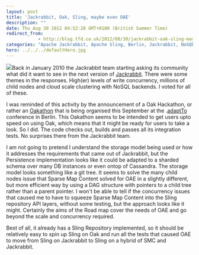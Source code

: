 ```yaml
---
layout: post
title: 'Jackrabbit, Oak, Sling, maybe even OAE'
description: ""
date: Thu Aug 30 2012 04:52:28 GMT+0100 (British Summer Time)
redirect_from: 
            - http://blog.tfd.co.uk/2012/08/30/jackrabbit-oak-sling-maybe-even-oae/
categories: "Apache Jackrabbit, Apache Sling, Berlin, Jackrabbit, NoSQL, Sling, Tree (data structure), Uncategorized"
hero: ../../../defaultHero.jpg
---
```

[![](http://jackrabbit.apache.org/oak/oak.png)](http://jackrabbit.apache.org/oak/)Back in January 2010 the Jackrabbit team starting asking its community what did it want to see in the next version of [](http://jackrabbit.apache.org/oak/)[Jackrabbit](http://jackrabbit.apache.org/oak/). There were some themes in the responses. High(er) levels of write concurrency, millions of child nodes and cloud scale clustering with NoSQL backends. I voted for all of these.

I was reminded of this activity by the announcement of a Oak Hackathon, or rather an [Oakathon](http://wiki.apache.org/jackrabbit/Oak%20Hackathon%20September%202012) that is being organised this September at the .[adaptTo](http://adaptto.mixxt.de/) conference in Berlin. This Oakathon seems to be intended to get users upto speed on using Oak, which means that it might be ready for users to take a look. So I did. The code checks out, builds and passes all its integration tests. No surprises there from the Jackrabbit team.

I am not going to pretend I understand the storage model being used or how it addresses the requirements that came out of Jackrabbit, but the Persistence implementation looks like it could be adapted to a sharded schema over many DB instances or even ontop of Cassandra. The storage model looks something like a git tree. It seems to solve the many child nodes issue that Sparse Map Content solved for OAE in a slightly different, but more efficient way by using a DAG structure with pointers to a child tree rather than a parent pointer. I won't be able to tell if the concurrency issues that caused me to have to squeeze Sparse Map Content into the Sling repository API layers, without some testing, but the approach looks like it might. Certainly the aims of the Road map cover the needs of OAE and go beyond the scale and concurrency required.

Best of all, it already has a Sling Repository implemented, so it should be relatively easy to spin up Sling on Oak and run all the tests that caused OAE to move from Sling on Jackrabbit to Sling on a hybrid of SMC and Jackrabbit.
